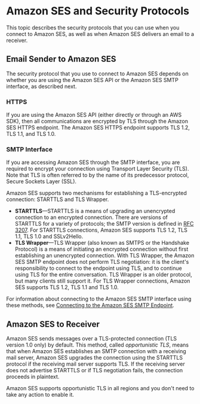 # Amazon SES and Security Protocols<a name="security"></a>

This topic describes the security protocols that you can use when you connect to Amazon SES, as well as when Amazon SES delivers an email to a receiver\.

## Email Sender to Amazon SES<a name="security-client-to-ses"></a>

The security protocol that you use to connect to Amazon SES depends on whether you are using the Amazon SES API or the Amazon SES SMTP interface, as described next\.

### HTTPS<a name="security-client-to-ses-api"></a>

If you are using the Amazon SES API \(either directly or through an AWS SDK\), then all communications are encrypted by TLS through the Amazon SES HTTPS endpoint\. The Amazon SES HTTPS endpoint supports TLS 1\.2, TLS 1\.1, and TLS 1\.0\. 

### SMTP Interface<a name="security-client-to-ses-smtp"></a>

If you are accessing Amazon SES through the SMTP interface, you are required to encrypt your connection using Transport Layer Security \(TLS\)\. Note that TLS is often referred to by the name of its predecessor protocol, Secure Sockets Layer \(SSL\)\.

Amazon SES supports two mechanisms for establishing a TLS\-encrypted connection: STARTTLS and TLS Wrapper\.
+ **STARTTLS**—STARTTLS is a means of upgrading an unencrypted connection to an encrypted connection\. There are versions of STARTTLS for a variety of protocols; the SMTP version is defined in [RFC 3207](https://www.ietf.org/rfc/rfc3207.txt)\. For STARTTLS connections, Amazon SES supports TLS 1\.2, TLS 1\.1, TLS 1\.0 and SSLv2Hello\.
+ **TLS Wrapper**—TLS Wrapper \(also known as SMTPS or the Handshake Protocol\) is a means of initiating an encrypted connection without first establishing an unencrypted connection\. With TLS Wrapper, the Amazon SES SMTP endpoint does not perform TLS negotiation: it is the client's responsibility to connect to the endpoint using TLS, and to continue using TLS for the entire conversation\. TLS Wrapper is an older protocol, but many clients still support it\. For TLS Wrapper connections, Amazon SES supports TLS 1\.2, TLS 1\.1 and TLS 1\.0\.

For information about connecting to the Amazon SES SMTP interface using these methods, see [Connecting to the Amazon SES SMTP Endpoint](smtp-connect.md)\.

## Amazon SES to Receiver<a name="security-ses-to-receiver"></a>

Amazon SES sends messages over a TLS\-protected connection \(TLS version 1\.0 only\) by default\. This method, called *opportunistic TLS*, means that when Amazon SES establishes an SMTP connection with a receiving mail server, Amazon SES upgrades the connection using the STARTTLS protocol if the receiving mail server supports TLS\. If the receiving server does not advertise STARTTLS or if TLS negotiation fails, the connection proceeds in plaintext\. 

Amazon SES supports opportunistic TLS in all regions and you don't need to take any action to enable it\.
